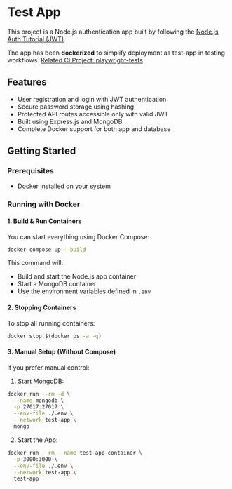 # Test App 

This project is a Node.js authentication app built by following the [Node.js Auth Tutorial (JWT)](https://www.youtube.com/playlist?list=PL4cUxeGkcC9iqqESP8335DA5cRFp8loyp). 

The app has been **dockerized** to simplify deployment as test-app in testing workflows. 
[Related CI Project: playwright-tests](https://github.com/gomczak/playwright-tests).

## Features

- User registration and login with JWT authentication
- Secure password storage using hashing
- Protected API routes accessible only with valid JWT
- Built using Express.js and MongoDB
- Complete Docker support for both app and database

## Getting Started

### Prerequisites

- [Docker](https://www.docker.com/) installed on your system

### Running with Docker

#### 1. Build & Run Containers

You can start everything using Docker Compose:

```bash
docker compose up --build
```

This command will:

- Build and start the Node.js app container
- Start a MongoDB container
- Use the environment variables defined in `.env`

#### 2. Stopping Containers

To stop all running containers:


```bash
docker stop $(docker ps -a -q)
```

#### 3. Manual Setup (Without Compose)

If you prefer manual control:

1. Start MongoDB:

```bash
docker run --rm -d \
  --name mongodb \
  -p 27017:27017 \
  --env-file ./.env \
  --network test-app \
  mongo
```

2. Start the App:

```bash
docker run --rm --name test-app-container \
  -p 3000:3000 \
  --env-file ./.env \
  --network test-app \
  test-app
```
